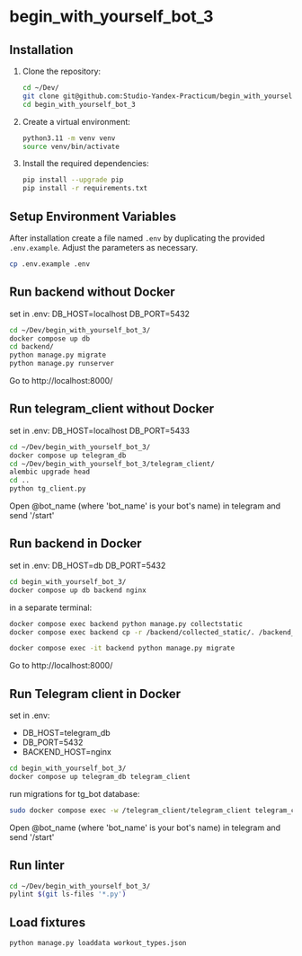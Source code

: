 # begin_with_yourself_bot_3

## Installation

1. Clone the repository:
   ```bash
   cd ~/Dev/
   git clone git@github.com:Studio-Yandex-Practicum/begin_with_yourself_bot_3.git
   cd begin_with_yourself_bot_3
   ```
2. Create a virtual environment:
   ```bash
   python3.11 -m venv venv
   source venv/bin/activate
   ```
3. Install the required dependencies:
   ```bash
   pip install --upgrade pip
   pip install -r requirements.txt
   ```

## Setup Environment Variables

After installation create a file named `.env` by duplicating the provided `.env.example`. Adjust the parameters as necessary.
```bash
cp .env.example .env
```

## Run backend without Docker

set in .env:
DB_HOST=localhost
DB_PORT=5432

```bash
cd ~/Dev/begin_with_yourself_bot_3/
docker compose up db
cd backend/
python manage.py migrate
python manage.py runserver
```
Go to http://localhost:8000/

## Run telegram_client without Docker

set in .env:
DB_HOST=localhost
DB_PORT=5433

```bash
cd ~/Dev/begin_with_yourself_bot_3/
docker compose up telegram_db
cd ~/Dev/begin_with_yourself_bot_3/telegram_client/
alembic upgrade head
cd ..
python tg_client.py
```
Open @bot_name (where 'bot_name' is your bot's name) in telegram and send '/start'

## Run backend in Docker

set in .env:
DB_HOST=db
DB_PORT=5432

```bash
cd begin_with_yourself_bot_3/
docker compose up db backend nginx
```
in a separate terminal:
```bash
docker compose exec backend python manage.py collectstatic
docker compose exec backend cp -r /backend/collected_static/. /backend_static/static/
```
```bash
docker compose exec -it backend python manage.py migrate
```
Go to http://localhost:8000/

## Run Telegram client in Docker

set in .env:
- DB_HOST=telegram_db
- DB_PORT=5432
- BACKEND_HOST=nginx

```bash
cd begin_with_yourself_bot_3/
docker compose up telegram_db telegram_client
```

run migrations for tg_bot database:
```bash
sudo docker compose exec -w /telegram_client/telegram_client telegram_client alembic upgrade head
```
Open @bot_name (where 'bot_name' is your bot's name) in telegram and send '/start'

## Run linter

```bash
cd ~/Dev/begin_with_yourself_bot_3/
pylint $(git ls-files '*.py')
```

## Load fixtures

```bash
python manage.py loaddata workout_types.json
```